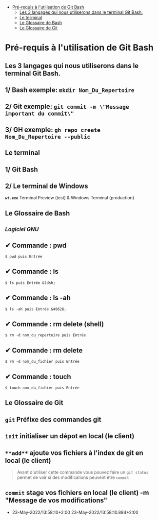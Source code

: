 
- [Pré-requis à l'utilisation de Git Bash](#Pré-requis-à-l-utilisation-de-Git-Bash)
  - [Les 3 langages qui nous utiliserons dans le terminal Git Bash.](#Les-3-langages-qui-nous-utiliserons-dans-le-terminal-Git-Bash.)
  - [Le terminal](#Le-terminal)
  - [Le Glossaire de Bash](#Le-Glossaire-de-Bash)
  - [Le Glossaire de Git](#Le-Glossaire-de-Git)
# Pré-requis à l'utilisation de Git Bash
## Les 3 langages qui nous utiliserons dans le terminal Git Bash.

## 1/    Bash exemple:  `mkdir Nom_Du_Repertoire`
## 2/    Git exemple:  `git commit -m \"Message important du commit\"`
## 3/    GH exemple:  `gh repo create  Nom_Du_Repertoire --public`
## Le terminal

## 1/ Git Bash
## 2/ Le terminal de Windows
**`wt.exe`** Terminal Preview (test) & Windows Terminal (production)

## Le Glossaire de Bash

## <small> *Logiciel GNU* </small>
## ✔ Commande : pwd
```shell
$ pwd puis Entrée
```          

## ✔ Commande : ls
```shell
$ ls puis Entrée &ldsh;
```          

## ✔ Commande : ls -ah
```shell
$ ls -ah puis Entrée &#8626;
```          

## ✔ Commande : rm delete (shell)
```shell
$ rm -d nom_du_repertoire puis Entrée
```          

## ✔ Commande : rm delete
```shell
$ rm -d nom_du_fichier puis Entrée
```          

## ✔ Commande : touch
```shell
$ touch nom_du_fichier puis Entrée
```          

## Le Glossaire de Git

## `git`  Préfixe des commandes git
## `init`  initialiser un dépot en local (le client)
## `**add**`  ajoute vos fichiers à l'index de git en local (le client)
> Avant d'utiliser cette commande vous pouvez faire un `git status` permet de voir si des modifications peuvent être `commit`

## `commit`  stage vos fichiers en local (le client) -m "Message de vos modifications"
- 23-May-2022/13:58:10+2:00 23-May-2022/13:58:10.884+2:00
